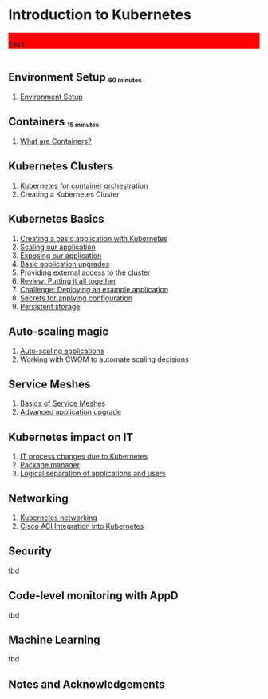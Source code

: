 # Introduction to Kubernetes

<pre>
<div style="background-color: red;">
test
</div>
</pre>



## Environment Setup <sub><sup><sub>60 minutes</sub></sup></sub>
1. [Environment Setup](/A1_Environment_Setup)

## Containers <sub><sup><sub>15 minutes</sub></sup></sub>
1. [What are Containers?](/B1_Intro_to_Containers)

## Kubernetes Clusters
1. [Kubernetes for container orchestration](/C1_Kubernetes_for_Containers)
2. Creating a Kubernetes Cluster

## Kubernetes Basics
1. [Creating a basic application with Kubernetes](/C2_Basic_K8S_App)
2. [Scaling our application](/C3_Scaling_our_App)
3. [Exposing our application](/C4_Exposing_our_App)
4. [Basic application upgrades](/C6_Basic_App_Upgrades)
5. [Providing external access to the cluster](/C7_External_Access)
6. [Review: Putting it all together](C8_Review)
7. [Challenge: Deploying an example application](C9_Challenge)
8. [Secrets for applying configuration](C10_Secrets)
9. [Persistent storage](C11_Persistent_Storage)

## Auto-scaling magic
1. [Auto-scaling applications](/C5_Auto_Scaling)
2. Working with CWOM to automate scaling decisions

## Service Meshes
1. [Basics of Service Meshes](D1_Service_Meshes)
2. [Advanced application upgrade](D2_Advanced_App_Upgrade)

## Kubernetes impact on IT
1. [IT process changes due to Kubernetes](E1_IT_Process_Changes)
2. [Package manager](E2_Package_Manager)
3. [Logical separation of applications and users](E3_User_Management)

## Networking
1. [Kubernetes networking](F1_Networking)
2. [Cisco ACI Integration into Kubernetes](F2_ACI)

## Security
tbd

## Code-level monitoring with AppD
tbd

## Machine Learning
tbd

## Notes and Acknowledgements

